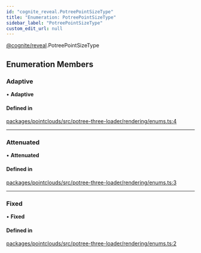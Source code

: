 ```yaml
---
id: "cognite_reveal.PotreePointSizeType"
title: "Enumeration: PotreePointSizeType"
sidebar_label: "PotreePointSizeType"
custom_edit_url: null
---
```


[@cognite/reveal](../modules/cognite_reveal.md).PotreePointSizeType

## Enumeration Members

### Adaptive

• **Adaptive**

#### Defined in

[packages/pointclouds/src/potree-three-loader/rendering/enums.ts:4](https://github.com/cognitedata/reveal/blob/71be00fcc/viewer/packages/pointclouds/src/potree-three-loader/rendering/enums.ts#L4)

___

### Attenuated

• **Attenuated**

#### Defined in

[packages/pointclouds/src/potree-three-loader/rendering/enums.ts:3](https://github.com/cognitedata/reveal/blob/71be00fcc/viewer/packages/pointclouds/src/potree-three-loader/rendering/enums.ts#L3)

___

### Fixed

• **Fixed**

#### Defined in

[packages/pointclouds/src/potree-three-loader/rendering/enums.ts:2](https://github.com/cognitedata/reveal/blob/71be00fcc/viewer/packages/pointclouds/src/potree-three-loader/rendering/enums.ts#L2)
